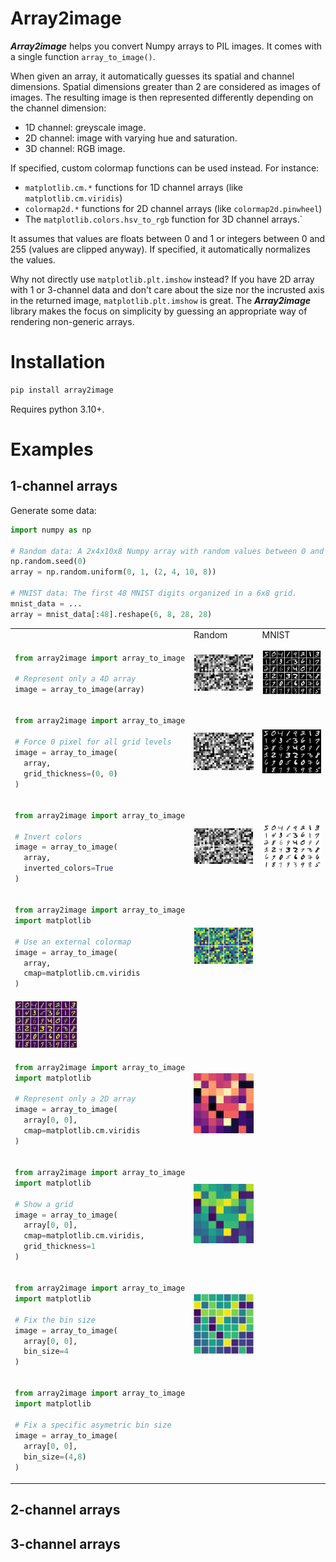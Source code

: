 # Array2image

***Array2image*** helps you convert Numpy arrays to PIL images. It comes with a single function `array_to_image()`.

When given an array, it automatically guesses its spatial and channel dimensions. Spatial dimensions greater than 2 are considered as images of images. The resulting image is then represented differently depending on the channel dimension:
* 1D channel: greyscale image.
* 2D channel: image with varying hue and saturation.
* 3D channel: RGB image.

If specified, custom colormap functions can be used instead. For instance:
* `matplotlib.cm.*` functions for 1D channel arrays (like `matplotlib.cm.viridis`)
* `colormap2d.*` functions for 2D channel arrays (like `colormap2d.pinwheel`)
* The `matplotlib.colors.hsv_to_rgb` function for 3D channel arrays.`

It assumes that values are floats between 0 and 1 or integers between 0 and 255 (values are clipped anyway). If specified, it automatically normalizes the values.

Why not directly use `matplotlib.plt.imshow` instead? If you have 2D array with 1 or 3-channel data and don't care about the size nor the incrusted axis in the returned image, `matplotlib.plt.imshow` is great. The ***Array2image*** library makes the focus on simplicity by guessing an appropriate way of rendering non-generic arrays. 

# Installation

```bash
pip install array2image
```

Requires python 3.10+.

# Examples

## 1-channel arrays

Generate some data:
```python
import numpy as np

# Random data: A 2x4x10x8 Numpy array with random values between 0 and 1
np.random.seed(0)
array = np.random.uniform(0, 1, (2, 4, 10, 8))

# MNIST data: The first 48 MNIST digits organized in a 6x8 grid.
mnist_data = ...
array = mnist_data[:48].reshape(6, 8, 28, 28)
```

<table>
<tr>
<td>
</td>
<td>Random</td>
<td>MNIST</td>
</tr>
<tr>
<td>

```python
from array2image import array_to_image

# Represent only a 4D array
image = array_to_image(array)
```

</td>
<td> 
<img src="https://github.com/mthiboust/array2image/blob/8b448f9e3a55961c31c6035a365c9a03d56482d6/docs/a2i_random.png" width="100px">
</td>
<td> 
<img src="https://github.com/mthiboust/array2image/blob/8b448f9e3a55961c31c6035a365c9a03d56482d6/docs/a2i_mnist_6_8_28_28.png" width="100px">
</td>
</tr>

<tr>
<td>

```python
from array2image import array_to_image

# Force 0 pixel for all grid levels
image = array_to_image(
  array, 
  grid_thickness=(0, 0)
)
```

</td>
<td> 
<img src="https://github.com/mthiboust/array2image/blob/8b448f9e3a55961c31c6035a365c9a03d56482d6/docs/a2i_random_grid_0_0.png" width="100px">
</td>
<td> 
<img src="https://github.com/mthiboust/array2image/blob/8b448f9e3a55961c31c6035a365c9a03d56482d6/docs/a2i_mnist_6_8_28_28_grid_0_0.png" width="100px">
</td>
</tr>

<tr>
<td>

```python
from array2image import array_to_image

# Invert colors
image = array_to_image(
  array, 
  inverted_colors=True
)
```

</td>
<td> 
<img src="https://github.com/mthiboust/array2image/blob/8b448f9e3a55961c31c6035a365c9a03d56482d6/docs/a2i_random_grid_0_0_inverted_colors.png" width="100px">
</td>
<td> 
<img src="https://github.com/mthiboust/array2image/blob/8b448f9e3a55961c31c6035a365c9a03d56482d6/docs/a2i_mnist_6_8_28_28_inverted_colors.png" width="100px">
</td>
</tr>

<tr>
<td>

```python
from array2image import array_to_image
import matplotlib

# Use an external colormap
image = array_to_image(
  array,
  cmap=matplotlib.cm.viridis
)
```

</td>
<td> 
<img src="https://github.com/mthiboust/array2image/blob/8b448f9e3a55961c31c6035a365c9a03d56482d6/docs/a2i_random_grid_0_0_cmap_viridis.png" width="100px">
</td>
</tr>
<td> 
<img src="https://github.com/mthiboust/array2image/blob/8b448f9e3a55961c31c6035a365c9a03d56482d6/docs/a2i_mnist_6_8_28_28_cmap_viridis.png" width="100px">
</td>
<tr>
<td>

```python
from array2image import array_to_image
import matplotlib

# Represent only a 2D array
image = array_to_image(
  array[0, 0], 
  cmap=matplotlib.cm.viridis
)
```

</td>
<td> 
<img src="https://github.com/mthiboust/array2image/blob/a805d35042cbc37bd36f9db9e895b7a018be95fb/docs/a2i_2s1c_colormap_magma.png" width="100px">
</td>
</tr>

<tr>
<td>

```python
from array2image import array_to_image
import matplotlib

# Show a grid
image = array_to_image(
  array[0, 0], 
  cmap=matplotlib.cm.viridis, 
  grid_thickness=1
)
```

</td>
<td> 
<img src="https://github.com/mthiboust/array2image/blob/8cf3a47b42b650b219326f5b83706a39c3fc090e/docs/a2i_2s1c_colormap_viridis.png" width="100px">
</td>
</tr>

<tr>
<td>

```python
from array2image import array_to_image
import matplotlib

# Fix the bin size
image = array_to_image(
  array[0, 0], 
  bin_size=4
)
```

</td>
<td> 
<img src="https://github.com/mthiboust/array2image/blob/8cf3a47b42b650b219326f5b83706a39c3fc090e/docs/a2i_2s1c_colormap_viridis_show_grid.png" width="100px">
</td>
</tr>

<tr>
<td>

```python
from array2image import array_to_image
import matplotlib

# Fix a specific asymetric bin size
image = array_to_image(
  array[0, 0], 
  bin_size=(4,8)
)
```

</td>
</tr>
</table>

## 2-channel arrays

## 3-channel arrays


